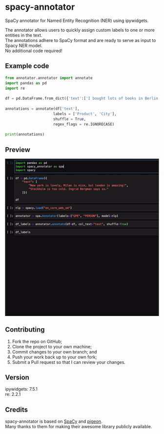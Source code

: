 # spacy-annotator
SpaCy annotator for Named Entity Recognition (NER) using ipywidgets.

The annotator allows users to quickly assign custom labels to one or more entities in the text.   
The annotations adhere to SpaCy format and are ready to serve as input to Spacy NER model.   
No additional code required!

## Example code
```python
from annotator.annotator import annotate
import pandas as pd
import re

df = pd.DataFrame.from_dict({'text':['I bought lots of books in Berlin.']})

annotations = annotate(df['text'],
                      labels = ['Product', 'City'],
                      shuffle = True,
                      regex_flags = re.IGNORECASE)

print(annotations)
```

## Preview
![spacy-annotator demo](demo/spacy-annotator_demo.gif)

## Contributing
1. Fork the repo on GitHub;
2. Clone the project to your own machine;
3. Commit changes to your own branch; and
4. Push your work back up to your own fork;
5. Submit a Pull request so that I can review your changes.

## Version
ipywidgets: 7.5.1   
re: 2.2.1

## Credits
spacy-annotator is based on [SpaCy](https://spacy.io/) and [pigeon](https://github.com/agermanidis/pigeon).   
Many thanks to them for making their awesome library publicly available.

